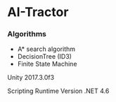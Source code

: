 # AI-Tractor


### Algorithms
* A* search algorithm
* DecisionTree (ID3)
* Finite State Machine


Unity 2017.3.0f3

Scripting Runtime Version .NET 4.6

